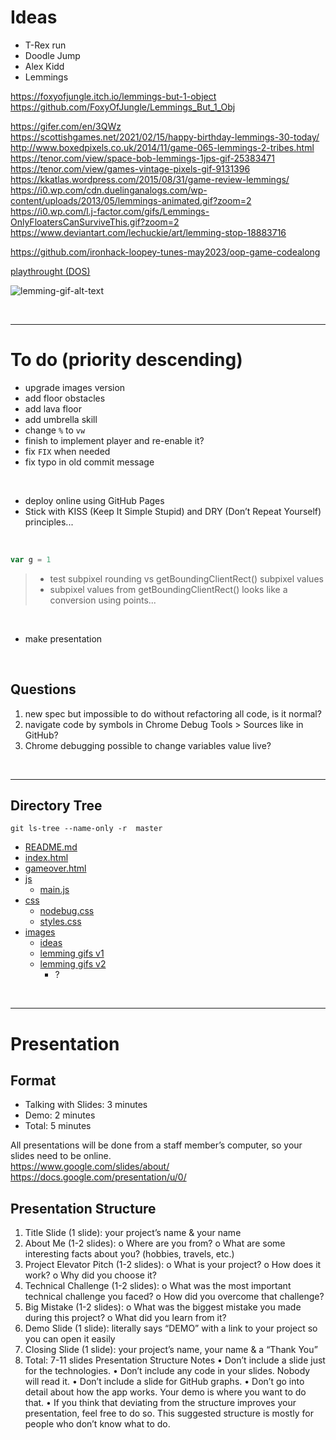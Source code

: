
# Ideas

- T-Rex run
- Doodle Jump
- Alex Kidd
- Lemmings

https://foxyofjungle.itch.io/lemmings-but-1-object  
https://github.com/FoxyOfJungle/Lemmings_But_1_Obj  

https://gifer.com/en/3QWz  
https://scottishgames.net/2021/02/15/happy-birthday-lemmings-30-today/  
http://www.boxedpixels.co.uk/2014/11/game-065-lemmings-2-tribes.html  
https://tenor.com/view/space-bob-lemmings-1jps-gif-25383471  
https://tenor.com/view/games-vintage-pixels-gif-9131396  
https://kkatlas.wordpress.com/2015/08/31/game-review-lemmings/  
https://i0.wp.com/cdn.duelinganalogs.com/wp-content/uploads/2013/05/lemmings-animated.gif?zoom=2  
https://i0.wp.com/l.j-factor.com/gifs/Lemmings-OnlyFloatersCanSurviveThis.gif?zoom=2  
https://www.deviantart.com/lechuckie/art/lemming-stop-18883716  

https://github.com/ironhack-loopey-tunes-may2023/oop-game-codealong  

[playthrought (DOS)](https://www.youtube.com/watch?v=xIuxB1oR2WQ )

<!-- ![lemming-gif-alt-text](https://i.gifer.com/80rm.gif) -->
<!-- <img src="https://i.gifer.com/80rm.gif"> -->

<!-- animated gif not visible in GitHub because Giffer is actually returning a .mp4 file! -->

![lemming-gif-alt-text][lemming-gif]

[lemming-gif]: https://i.gifer.com/origin/43/4381cee4efb9b74ab41c7c2a2d38ce81.gif

&nbsp;

---

# To do (priority descending)

- upgrade images version
- add floor obstacles
- add lava floor
- add umbrella skill
- change `%` to `vw`
- finish to implement player and re-enable it?
- fix `FIX` when needed
- fix typo in old commit message

<br>

- deploy online using GitHub Pages
- Stick with KISS (Keep It Simple Stupid) and DRY (Don’t Repeat Yourself) principles...

<br>

```js
var g = 1
```

> - test subpixel rounding vs getBoundingClientRect() subpixel values
> - subpixel values from getBoundingClientRect() looks like a conversion using points...

&nbsp; <!-- empty HTML comment does not work --> <!-- <br> --> <!-- <br /> --> <!-- &nbsp; bigger space than br --> 

- make presentation

<br>

## Questions
1. new spec but impossible to do without refactoring all code, is it normal?
2. navigate code by symbols in Chrome Debug Tools > Sources like in GitHub?
3. Chrome debugging possible to change variables value live?

&nbsp;

---

## Directory Tree

`git ls-tree --name-only -r  master`

* [README.md](README.md)
* [index.html](index.html)
* [gameover.html](gameover.html)
* [js](js)
    - [main.js](js/main.js)
* [css](css)
    - [nodebug.css](css/nodebug.css)
    - [styles.css](css/styles.css)
* [images](images)
    - [ideas](images/ideas)
    - [lemming gifs v1](images/lemming%20gifs%20v1)
    - [lemming gifs v2](images/lemming%20gifs%20v2)
        - ?

&nbsp;

---

# Presentation

## Format
- Talking with Slides: 3 minutes
- Demo: 2 minutes
- Total: 5 minutes

All presentations will be done from a staff member’s computer, so your slides need to be online.  
https://www.google.com/slides/about/  
https://docs.google.com/presentation/u/0/  

## Presentation Structure
1.	Title Slide (1 slide): your project’s name & your name
2.	About Me (1-2 slides):
o	Where are you from?
o	What are some interesting facts about you? (hobbies, travels, etc.)
3.	Project Elevator Pitch (1-2 slides):
o	What is your project?
o	How does it work?
o	Why did you choose it?
4.	Technical Challenge (1-2 slides):
o	What was the most important technical challenge you faced?
o	How did you overcome that challenge?
5.	Big Mistake (1-2 slides):
o	What was the biggest mistake you made during this project?
o	What did you learn from it?
6.	Demo Slide (1 slide): literally says “DEMO” with a link to your project so you can open it easily
7.	Closing Slide (1 slide): your project’s name, your name & a “Thank You”
8.	Total: 7-11 slides
Presentation Structure Notes
•	Don’t include a slide just for the technologies.
•	Don’t include any code in your slides. Nobody will read it.
•	Don’t include a slide for GitHub graphs.
•	Don’t go into detail about how the app works. Your demo is where you want to do that.
•	If you think that deviating from the structure improves your presentation, feel free to do so. This suggested structure is mostly for people who don’t know what to do.